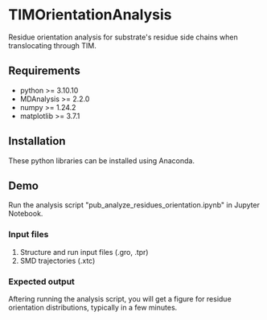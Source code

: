 # TIMOrientationAnalysis
Residue orientation analysis for substrate's residue side chains when translocating through TIM.

## Requirements
- python >= 3.10.10
- MDAnalysis >= 2.2.0
- numpy >= 1.24.2
- matplotlib >= 3.7.1

## Installation
These python libraries can be installed using Anaconda.

## Demo
Run the analysis script "pub_analyze_residues_orientation.ipynb" in Jupyter Notebook.
### Input files
1. Structure and run input files (.gro, .tpr)
2. SMD trajectories (.xtc)
### Expected output
Aftering running the analysis script, you will get a figure for residue orientation distributions, typically in a few minutes.


